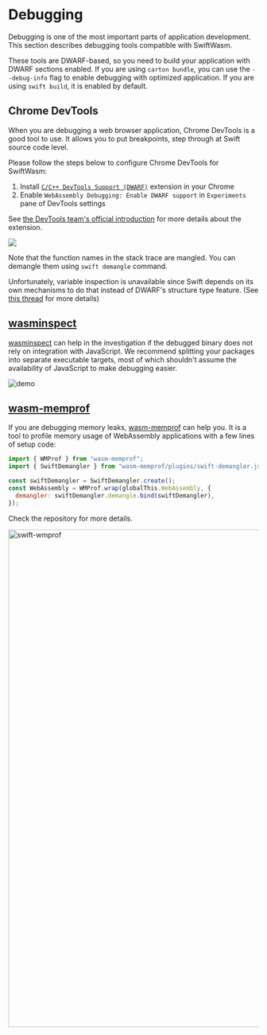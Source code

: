 # Debugging

Debugging is one of the most important parts of application development. This section describes debugging tools compatible with SwiftWasm.

These tools are DWARF-based, so you need to build your application with DWARF sections enabled.
If you are using `carton bundle`, you can use the `--debug-info` flag to enable debugging with optimized application.
If you are using `swift build`, it is enabled by default.

## Chrome DevTools

When you are debugging a web browser application, Chrome DevTools is a good tool to use. It allows you to
put breakpoints, step through at Swift source code level.

Please follow the steps below to configure Chrome DevTools for SwiftWasm:

1. Install [`C/C++ DevTools Support (DWARF)`](https://goo.gle/wasm-debugging-extension) extension in your Chrome
2. Enable `WebAssembly Debugging: Enable DWARF support` in `Experiments` pane of DevTools settings

See [the DevTools team's official introduction](https://developer.chrome.com/blog/wasm-debugging-2020) for more details about the extension.

![](./chrome-devtools.png)

Note that the function names in the stack trace are mangled. You can demangle them using `swift demangle` command.

Unfortunately, variable inspection is unavailable since Swift depends on its own mechanisms to do that instead of DWARF's structure type feature. (See [this thread](https://github.com/swiftwasm/swift/issues/593) for more details)

## [wasminspect](https://github.com/kateinoigakukun/wasminspect)

[wasminspect](https://github.com/kateinoigakukun/wasminspect)
can help in the investigation if the debugged binary does not rely on integration with JavaScript.
We recommend splitting your packages into separate executable targets, most of which shouldn't 
assume the availability of JavaScript to make debugging easier.

![demo](https://raw.githubusercontent.com/kateinoigakukun/wasminspect/master/assets/demo.gif)

## [wasm-memprof](https://github.com/kateinoigakukun/wasm-memprof)

If you are debugging memory leaks, [wasm-memprof](https://github.com/kateinoigakukun/wasm-memprof) can help you.
It is a tool to profile memory usage of WebAssembly applications with a few lines of setup code:

```javascript
import { WMProf } from "wasm-memprof";
import { SwiftDemangler } from "wasm-memprof/plugins/swift-demangler.js";

const swiftDemangler = SwiftDemangler.create();
const WebAssembly = WMProf.wrap(globalThis.WebAssembly, {
  demangler: swiftDemangler.demangle.bind(swiftDemangler),
});
```

Check the repository for more details.

<img width="1000" alt="swift-wmprof" src="https://github.com/user-attachments/assets/c1da4582-e721-45b9-9bca-ce320711f72d">

